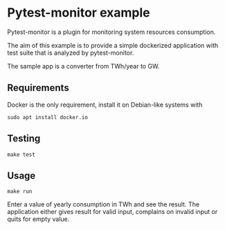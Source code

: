 # Pytest-monitor example

Pytest-monitor is a plugin for monitoring system resources consumption.

The aim of this example is to provide a simple dockerized application with
test suite that is analyzed by pytest-monitor.

The sample app is a converter from TWh/year to GW.

## Requirements

Docker is the only requirement, install it on Debian-like systems with

```
sudo apt install docker.io
```

## Testing

```
make test
```

## Usage

```
make run
```

Enter a value of yearly consumption in TWh and see the result. The application
either gives result for valid input, complains on invalid input or quits for
empty value.
